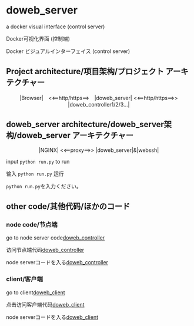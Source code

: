 # doweb_server
a docker visual interface (control server)

Docker可视化界面 (控制端)

Docker ビジュアルインターフェイス (control server)

## Project architecture/项目架构/プロジェクト アーキテクチャー
<center> |Browser|　<<==http/https==>　|doweb_server| <<==http/https==>> |doweb_controller1/2/3...| </center>

## doweb_server architecture/doweb_server架构/doweb_server アーキテクチャー
<center> |NGINX| <<==proxy==>> |doweb_server|&|webssh| </center>

input `python run.py` to run

输入 `python run.py` 运行

`python run.py`を入力ください。 

## other code/其他代码/ほかのコード
### node code/节点端
go to node server code[doweb_controller](https://github.com/ChoungJX/doweb_controller)

访问节点端代码[doweb_controller](https://github.com/ChoungJX/doweb_controller)

node serverコードを入る[doweb_controller](https://github.com/ChoungJX/doweb_controller)

### client/客户端
go to client[doweb_client](https://github.com/ChoungJX/doweb_client)

点击访问客户端代码[doweb_client](https://github.com/ChoungJX/doweb_client)

node serverコードを入る[doweb_client](https://github.com/ChoungJX/doweb_client)